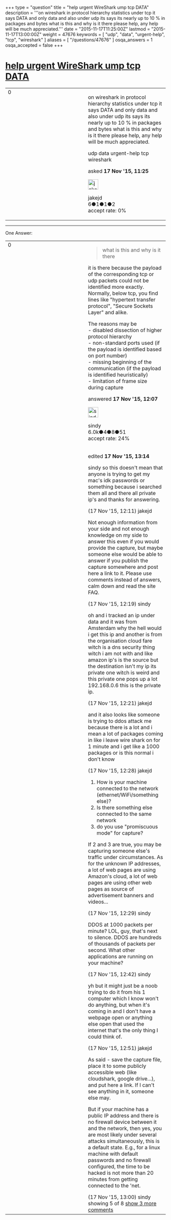 +++
type = "question"
title = "help urgent WireShark ump tcp DATA"
description = '''on wireshark in protocol hierarchy statistics under tcp it says DATA and only data and also under udp its says its nearly up to 10 % in packages and bytes what is this and why is it there please help, any help will be much appreciated.'''
date = "2015-11-17T11:25:00Z"
lastmod = "2015-11-17T13:00:00Z"
weight = 47676
keywords = [ "udp", "data", "urgent-help", "tcp", "wireshark" ]
aliases = [ "/questions/47676" ]
osqa_answers = 1
osqa_accepted = false
+++

<div class="headNormal">

# [help urgent WireShark ump tcp DATA](/questions/47676/help-urgent-wireshark-ump-tcp-data)

</div>

<div id="main-body">

<div id="askform">

<table id="question-table" style="width:100%;"><colgroup><col style="width: 50%" /><col style="width: 50%" /></colgroup><tbody><tr class="odd"><td style="width: 30px; vertical-align: top"><div class="vote-buttons"><span id="post-47676-upvote" class="ajax-command post-vote up" rel="nofollow" title="I like this post (click again to cancel)"> </span><div id="post-47676-score" class="post-score" title="current number of votes">0</div><span id="post-47676-downvote" class="ajax-command post-vote down" rel="nofollow" title="I dont like this post (click again to cancel)"> </span> <span id="favorite-mark" class="ajax-command favorite-mark" rel="nofollow" title="mark/unmark this question as favorite (click again to cancel)"> </span><div id="favorite-count" class="favorite-count"></div></div></td><td><div id="item-right"><div class="question-body"><p>on wireshark in protocol hierarchy statistics under tcp it says DATA and only data and also under udp its says its nearly up to 10 % in packages and bytes what is this and why is it there please help, any help will be much appreciated.</p></div><div id="question-tags" class="tags-container tags"><span class="post-tag tag-link-udp" rel="tag" title="see questions tagged &#39;udp&#39;">udp</span> <span class="post-tag tag-link-data" rel="tag" title="see questions tagged &#39;data&#39;">data</span> <span class="post-tag tag-link-urgent-help" rel="tag" title="see questions tagged &#39;urgent-help&#39;">urgent-help</span> <span class="post-tag tag-link-tcp" rel="tag" title="see questions tagged &#39;tcp&#39;">tcp</span> <span class="post-tag tag-link-wireshark" rel="tag" title="see questions tagged &#39;wireshark&#39;">wireshark</span></div><div id="question-controls" class="post-controls"></div><div class="post-update-info-container"><div class="post-update-info post-update-info-user"><p>asked <strong>17 Nov '15, 11:25</strong></p><img src="https://secure.gravatar.com/avatar/5ec0ec3600cc181ca2ba0df090a8749b?s=32&amp;d=identicon&amp;r=g" class="gravatar" width="32" height="32" alt="jakejd&#39;s gravatar image" /><p><span>jakejd</span><br />
<span class="score" title="6 reputation points">6</span><span title="1 badges"><span class="badge1">●</span><span class="badgecount">1</span></span><span title="1 badges"><span class="silver">●</span><span class="badgecount">1</span></span><span title="2 badges"><span class="bronze">●</span><span class="badgecount">2</span></span><br />
<span class="accept_rate" title="Rate of the user&#39;s accepted answers">accept rate:</span> <span title="jakejd has no accepted answers">0%</span></p></div></div><div id="comments-container-47676" class="comments-container"></div><div id="comment-tools-47676" class="comment-tools"></div><div class="clear"></div><div id="comment-47676-form-container" class="comment-form-container"></div><div class="clear"></div></div></td></tr></tbody></table>

------------------------------------------------------------------------

<div class="tabBar">

<span id="sort-top"></span>

<div class="headQuestions">

One Answer:

</div>

</div>

<span id="47678"></span>

<div id="answer-container-47678" class="answer">

<table style="width:100%;"><colgroup><col style="width: 50%" /><col style="width: 50%" /></colgroup><tbody><tr class="odd"><td style="width: 30px; vertical-align: top"><div class="vote-buttons"><span id="post-47678-upvote" class="ajax-command post-vote up" rel="nofollow" title="I like this post (click again to cancel)"> </span><div id="post-47678-score" class="post-score" title="current number of votes">0</div><span id="post-47678-downvote" class="ajax-command post-vote down" rel="nofollow" title="I dont like this post (click again to cancel)"> </span></div></td><td><div class="item-right"><div class="answer-body"><blockquote><p>what is this and why is it there<br />
</p></blockquote><p>it is there because the payload of the corresponding tcp or udp packets could not be identified more exactly. Normally, below tcp, you find lines like "hypertext transfer protocol", "Secure Sockets Layer" and alike.<br />
</p><p>The reasons may be<br />
- disabled dissection of higher protocol hierarchy<br />
- non-standard ports used (if the payload is identified based on port number)<br />
- missing beginning of the communication (if the payload is identified heuristically)<br />
- limitation of frame size during capture</p></div><div class="answer-controls post-controls"></div><div class="post-update-info-container"><div class="post-update-info post-update-info-user"><p>answered <strong>17 Nov '15, 12:07</strong></p><img src="https://secure.gravatar.com/avatar/00fc6e2633725bd871ff636f0175eabc?s=32&amp;d=identicon&amp;r=g" class="gravatar" width="32" height="32" alt="sindy&#39;s gravatar image" /><p><span>sindy</span><br />
<span class="score" title="6049 reputation points"><span>6.0k</span></span><span title="4 badges"><span class="badge1">●</span><span class="badgecount">4</span></span><span title="8 badges"><span class="silver">●</span><span class="badgecount">8</span></span><span title="51 badges"><span class="bronze">●</span><span class="badgecount">51</span></span><br />
<span class="accept_rate" title="Rate of the user&#39;s accepted answers">accept rate:</span> <span title="sindy has 110 accepted answers">24%</span> </br></br></p></div><div class="post-update-info post-update-info-edited"><p><span> edited <strong>17 Nov '15, 13:14</strong> </span></p></div></div><div id="comments-container-47678" class="comments-container"><span id="47679"></span><div id="comment-47679" class="comment"><div id="post-47679-score" class="comment-score"></div><div class="comment-text"><p>sindy so this doesn't mean that anyone is trying to get my mac's idk passwords or something because i searched them all and there all private ip's and thanks for answering.</p></div><div id="comment-47679-info" class="comment-info"><span class="comment-age">(17 Nov '15, 12:11)</span> <span class="comment-user userinfo">jakejd</span></div></div><span id="47683"></span><div id="comment-47683" class="comment"><div id="post-47683-score" class="comment-score"></div><div class="comment-text"><p>Not enough information from your side and not enough knowledge on my side to answer this even if you would provide the capture, but maybe someone else would be able to answer if you publish the capture somewhere and post here a link to it. Please use comments instead of answers, calm down and read the site FAQ.</p></div><div id="comment-47683-info" class="comment-info"><span class="comment-age">(17 Nov '15, 12:19)</span> <span class="comment-user userinfo">sindy</span></div></div><span id="47684"></span><div id="comment-47684" class="comment"><div id="post-47684-score" class="comment-score"></div><div class="comment-text"><p>oh and i tracked an ip under data and it was from Amsterdam why the hell would i get this ip and another is from the organisation cloud fare witch is a dns security thing witch i am not with and like amazon ip's is the source but the destination isn't my ip its private one witch is weird and this private one pops up a lot 192.168.0.6 this is the private ip.</p></div><div id="comment-47684-info" class="comment-info"><span class="comment-age">(17 Nov '15, 12:21)</span> <span class="comment-user userinfo">jakejd</span></div></div><span id="47685"></span><div id="comment-47685" class="comment"><div id="post-47685-score" class="comment-score"></div><div class="comment-text"><p>and it also looks like someone is trying to ddos attack me because there is a lot and i mean a lot of packages coming in like i leave wire shark on for 1 minute and i get like a 1000 packages or is this normal i don't know</p></div><div id="comment-47685-info" class="comment-info"><span class="comment-age">(17 Nov '15, 12:28)</span> <span class="comment-user userinfo">jakejd</span></div></div><span id="47686"></span><div id="comment-47686" class="comment"><div id="post-47686-score" class="comment-score"></div><div class="comment-text"><ol><li>How is your machine connected to the network (ethernet/WiFi/something else)?<br />
</li><li>Is there something else connected to the same network<br />
</li><li>do you use "promiscuous mode" for capture?<br />
</li></ol><p>If 2 and 3 are true, you may be capturing someone else's traffic under circumstances. As for the unknown IP addresses, a lot of web pages are using Amazon's cloud, a lot of web pages are using other web pages as source of advertisement banners and videos...</p></div><div id="comment-47686-info" class="comment-info"><span class="comment-age">(17 Nov '15, 12:29)</span> <span class="comment-user userinfo">sindy</span></div></div><span id="47687"></span><div id="comment-47687" class="comment not_top_scorer"><div id="post-47687-score" class="comment-score"></div><div class="comment-text"><p>DDOS at 1000 packets per minute? LOL, guy, that's next to silence. DDOS are hundreds of thousands of packets per second. What other applications are running on your machine?</p></div><div id="comment-47687-info" class="comment-info"><span class="comment-age">(17 Nov '15, 12:42)</span> <span class="comment-user userinfo">sindy</span></div></div><span id="47688"></span><div id="comment-47688" class="comment not_top_scorer"><div id="post-47688-score" class="comment-score"></div><div class="comment-text"><p>yh but it might just be a noob trying to do it from his 1 computer which I know won't do anything, but when it's coming in and I don't have a webpage open or anything else open that used the internet that's the only thing I could think of.</p></div><div id="comment-47688-info" class="comment-info"><span class="comment-age">(17 Nov '15, 12:51)</span> <span class="comment-user userinfo">jakejd</span></div></div><span id="47689"></span><div id="comment-47689" class="comment not_top_scorer"><div id="post-47689-score" class="comment-score"></div><div class="comment-text"><p>As said - save the capture file, place it to some publicly accessible web (like cloudshark, google drive...), and put here a link. If I can't see anything in it, someone else may.</p><p>But if your machine has a public IP address and there is no firewall device between it and the network, then yes, you are most likely under several attacks simultaneously, this is a default state. E.g., for a linux machine with default passwords and no firewall configured, the time to be hacked is not more than 20 minutes from getting connected to the 'net.</p></div><div id="comment-47689-info" class="comment-info"><span class="comment-age">(17 Nov '15, 13:00)</span> <span class="comment-user userinfo">sindy</span></div></div></div><div id="comment-tools-47678" class="comment-tools"><span class="comments-showing"> showing 5 of 8 </span> <a href="#" class="show-all-comments-link">show 3 more comments</a></div><div class="clear"></div><div id="comment-47678-form-container" class="comment-form-container"></div><div class="clear"></div></div></td></tr></tbody></table>

</div>

<div class="paginator-container-left">

</div>

</div>

</div>

